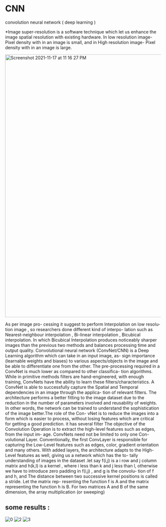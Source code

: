 # CNN
convolution neural network ( deep learning )

*Image super-resolution is a software technique which let us enhance the image spatial resolution with existing hardware. In low resolution image-Pixel density with in an image is small, and in High resolution image- Pixel density with in an image is large.

<img width="852" alt="Screenshot 2021-11-17 at 11 16 27 PM" src="https://user-images.githubusercontent.com/72788390/142254653-b53f6e47-1686-48a2-8868-695c640b9c92.png">

As per image pro- cessing it suggest to perform Interpolation on low resolu- tion image , so researchers done different kind of interpo- lation such as Nearest-neighbour interpolation , Bi-linear interpolation , Bicubical interpolation.
In which Bicubical Interpolation produces noticeably sharper images than the previous two methods and balances processing time and output quality.
Convolutional neural network (ConvNet/CNN) is a Deep Learning algorithm which can take in an input image, as- sign importance (learnable weights and biases) to various aspects/objects in the image and be able to differentiate one from the other. The pre-processing required in a ConvNet is much lower as compared to other classifica- tion algorithms. While in primitive methods filters are hand-engineered, with enough training, ConvNets have the ability to learn these filters/characteristics.
A ConvNet is able to successfully capture the Spatial and Temporal dependencies in an image through the applica- tion of relevant filters. The architecture performs a better fitting to the image dataset due to the reduction in the number of parameters involved and reusability of weights. In other words, the network can be trained to understand the sophistication of the image better.The role of the Con- vNet is to reduce the images into a form which is easier to process, without losing features which are critical for getting a good prediction.
it has several filter 
The objective of the Convolution Operation is to extract the high-level features such as edges, from the input im- age. ConvNets need not be limited to only one Con- volutional Layer. Conventionally, the first ConvLayer is responsible for capturing the Low-Level features such as edges, color, gradient orientation and many others. With added layers, the architecture adapts to the High-Level features as well, giving us a network which has the to- tally understanding of images in the dataset .let say f(i,j) is a i row and j column matrix and h(k,l) is a kernel , where i less than k and j less than l, otherwise we have to introduce zero padding in f(i,j) , and g is the convolu- tion of f and h, and The distance between two successive kernel positions is called a stride. Let the matrix rep- resenting the function f is A and the matrix representing the function h is B. For two matrices A and B of the same dimension, the array multiplication (or sweeping)
## some results :
![0](https://user-images.githubusercontent.com/72788390/142250491-f9be1aaa-6fc4-43d9-8f81-907cabdf2a27.png)
![2](https://user-images.githubusercontent.com/72788390/142250509-de9fc9d2-5ab3-4ebc-9235-c65028f0d430.png)
![3](https://user-images.githubusercontent.com/72788390/142250514-8f2812b0-9e4e-4b36-a753-bf142a996cf3.png)
